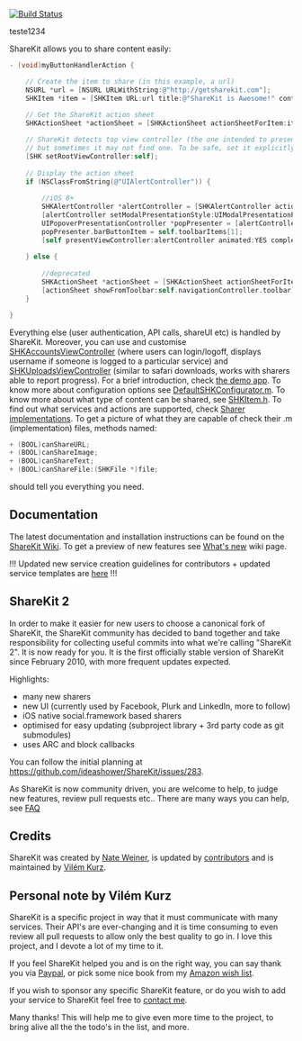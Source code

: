 [![Build Status](https://travis-ci.org/ShareKit/ShareKit.svg?branch=master)](https://travis-ci.org/ShareKit/ShareKit)

teste1234

ShareKit allows you to share content easily:
```objective-c
- (void)myButtonHandlerAction {

    // Create the item to share (in this example, a url)
    NSURL *url = [NSURL URLWithString:@"http://getsharekit.com"];
    SHKItem *item = [SHKItem URL:url title:@"ShareKit is Awesome!" contentType:SHKURLContentTypeWebpage];
    
    // Get the ShareKit action sheet
    SHKActionSheet *actionSheet = [SHKActionSheet actionSheetForItem:item];

    // ShareKit detects top view controller (the one intended to present ShareKit UI) automatically,
    // but sometimes it may not find one. To be safe, set it explicitly
    [SHK setRootViewController:self];
    
    // Display the action sheet
    if (NSClassFromString(@"UIAlertController")) {
        
        //iOS 8+
        SHKAlertController *alertController = [SHKAlertController actionSheetForItem:item];
        [alertController setModalPresentationStyle:UIModalPresentationPopover];
        UIPopoverPresentationController *popPresenter = [alertController popoverPresentationController];
        popPresenter.barButtonItem = self.toolbarItems[1];
        [self presentViewController:alertController animated:YES completion:nil];
        
    } else {
        
        //deprecated
        SHKActionSheet *actionSheet = [SHKActionSheet actionSheetForItem:item];
        [actionSheet showFromToolbar:self.navigationController.toolbar];
    }

}
```
Everything else (user authentication, API calls, shareUI etc) is handled by ShareKit. Moreover, you can use and customise [SHKAccountsViewController](https://github.com/ShareKit/ShareKit/blob/master/Classes/ShareKit/UI/SHKAccountsViewController.h) (where users can login/logoff, displays username if someone is logged to a particular service) and [SHKUploadsViewController](https://github.com/ShareKit/ShareKit/blob/master/Classes/ShareKit/UI/SHKUploadsViewController.h) (similar to safari downloads, works with sharers able to report progress). For a brief introduction, check [the demo app](https://github.com/ShareKit/ShareKit-Demo-App). To know more about configuration options see [DefaultSHKConfigurator.m](https://github.com/ShareKit/ShareKit/blob/master/Classes/ShareKit/Configuration/DefaultSHKConfigurator.m). To know more about what type of content can be shared, see [SHKItem.h](https://github.com/ShareKit/ShareKit/blob/master/Classes/ShareKit/Core/SHKItem.h). To find out what services and actions are supported, check [Sharer implementations](https://github.com/ShareKit/ShareKit/tree/master/Classes/ShareKit/Sharers). To get a picture of what they are capable of check their .m (implementation) files, methods named:
```objective-c
+ (BOOL)canShareURL;
+ (BOOL)canShareImage;
+ (BOOL)canShareText;
+ (BOOL)canShareFile:(SHKFile *)file;
```
should tell you everything you need.

Documentation
-------------

The latest documentation and installation instructions can be found on the [ShareKit Wiki](https://github.com/ShareKit/ShareKit/wiki). To get a preview of new features see [What's new](https://github.com/ShareKit/ShareKit/wiki/What's-new) wiki page.

!!! Updated new service creation guidelines for contributors + updated service templates are [here](https://github.com/ShareKit/ShareKit/wiki/New-service-creator's-guidelines) !!!

ShareKit 2
------------

In order to make it easier for new users to choose a canonical fork of ShareKit, the ShareKit community has decided to band together and take responsibility for collecting useful commits into what we're calling "ShareKit 2". It is now ready for you. It is the first officially stable version of ShareKit since February 2010, with more frequent updates expected.

Highlights:

* many new sharers
* new UI (currently used by Facebook, Plurk and LinkedIn, more to follow)
* iOS native social.framework based sharers
* optimised for easy updating (subproject library + 3rd party code as git submodules)
* uses ARC and block callbacks

You can follow the initial planning at https://github.com/ideashower/ShareKit/issues/283.

As ShareKit is now community driven, you are welcome to help, to judge new features, review pull requests etc.. There are many ways you can help, see [FAQ](https://github.com/ShareKit/ShareKit/wiki/FAQ)


Credits
----------
ShareKit was created by [Nate Weiner](www.ideashower.com), is updated by [contributors](https://github.com/ShareKit/ShareKit/contributors) and is maintained by [Vilém Kurz](http://www.cocoaminers.com/?page_id=2).

Personal note by Vilém Kurz
---------------------------------------
ShareKit is a specific project in way that it must communicate with many services. Their API's are ever-changing and it is time consuming to even review all pull requests to allow only the best quality to go in. I love this project, and I devote a lot of my time to it. 

If you feel ShareKit helped you and is on the right way, you can say thank you via [Paypal](https://www.paypal.com/cgi-bin/webscr?cmd=_s-xclick&hosted_button_id=YWPTW5E5ACJ2L), or pick some nice book from my [Amazon wish list](http://www.amazon.co.uk/registry/wishlist/10ILCUM9J9AV7).

If you wish to sponsor any specific ShareKit feature, or do you wish to add your service to ShareKit feel free to [contact me](https://github.com/VilemKurz).

Many thanks! This will help me to give even more time to the project, to bring alive all the the todo's in the list, and more.

